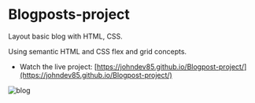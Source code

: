 # Blogposts-project

Layout basic blog with HTML, CSS.

Using semantic HTML and CSS flex and grid concepts.

-  Watch the live project:   [https://johndev85.github.io/Blogpost-project/](https://johndev85.github.io/Blogpost-project/)

![blog](https://repository-images.githubusercontent.com/274035653/e1906c80-b4aa-11ea-91d2-13f8b94c7f52 "blog")
